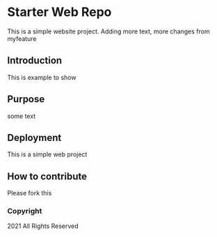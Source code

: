 # Starter Web Repo

This is a simple website project. Adding more text, more changes from myfeature

## Introduction

This is example to show

## Purpose

some text

## Deployment 

This is a simple web project

## How to contribute

Please fork this

### Copyright

2021 All Rights Reserved